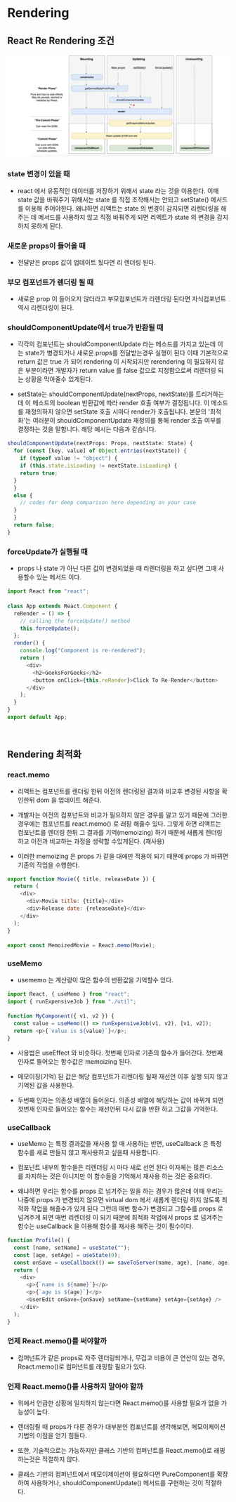 # Rendering

## React Re Rendering 조건

<div style="background:#fff">
  <img src="./images/Rendering_001.png" />
</div>

### state 변경이 있을 때

- react 에서 유동적인 데이터를 저장하기 위해서 state 라는 것을 이용한다. 이때 state 값을 바꿔주기 위해서는 state 를 직접 조작해서는 안되고 setState() 메서드를 이용해 주어야한다. 왜냐하면 리액트는 state 의 변경이 감지되면 리렌더링을 해주는 데 메서드를 사용하지 않고 직접 바꿔주게 되면 리액트가 state 의 변경을 감지하지 못하게 된다.

### 새로운 props이 들어올 때

- 전달받은 props 값이 업데이트 됬다면 리 렌더링 된다.

### 부모 컴포넌트가 렌더링 될 때

- 새로운 prop 이 들어오지 않더라고 부모컴포넌트가 리렌더링 된다면 자식컴포넌트 역시 리렌더링이 된다.

### shouldComponentUpdate에서 true가 반환될 때

- 각각의 컴포넌트는 shouldComponentUpdate 라는 메소드를 가지고 있는데 이는 state가 병경되거나 새로운 props를 전달받는경우 실행이 된다 이때 기본적으로 return 값은 true 가 되어 rendering 이 시작되지만 rerendering 이 필요하지 않은 부분이라면 개발자가 return value 를 false 값으로 지정함으로써 리렌더링 되는 상황을 막아줄수 있게된다.

- setState는 shouldComponentUpdate(nextProps, nextState)를 트리거하는데 이 메소드의 boolean 반환값에 따라 render 호출 여부가 결정됩니다. 이 메소드를 재정의하지 않으면 setState 호출 시마다 render가 호출됩니다.
  본문의 '최적화'는 여러분이 shouldComponentUpdate 재정의를 통해 render 호출 여부를 결정하는 것을 말합니다. 해당 예시는 다음과 같습니다.

```js
shouldComponentUpdate(nextProps: Props, nextState: State) {
  for (const [key, value] of Object.entries(nextState)) {
    if (typeof value != "object") {
    if (this.state.isLoading != nextState.isLoading) {
    return true;
  }
  }
  else {
    // codes for deep comparison here depending on your case
  }
  }
  return false;
}
```

### forceUpdate가 실행될 때

- props 나 state 가 아닌 다른 값이 변경되었을 때 리렌더링을 하고 싶다면 그때 사용할수 있는 메서드 이다.

```js
import React from "react";

class App extends React.Component {
  reRender = () => {
    // calling the forceUpdate() method
    this.forceUpdate();
  };
  render() {
    console.log("Component is re-rendered");
    return (
      <div>
        <h2>GeeksForGeeks</h2>
        <button onClick={this.reRender}>Click To Re-Render</button>
      </div>
    );
  }
}
export default App;
```

<br />

## Rendering 최적화

### react.memo

- 리액트는 컴포넌트를 렌더링 한뒤 이전의 렌더링된 결과와 비교후 변경된 사항을 확인한뒤 dom 을 업데이트 해준다.

- 개발자는 이전의 컴포넌트와 비교가 필요하지 않은 경우를 알고 있기 때문에 그러한 경우에는 컴포넌트를 react.memo() 로 래핑 해줄수 있다. 그렇게 하면 리액트는 컴포넌트를 렌더링 한뒤 그 결과를 기억(memoizing) 하기 때문에 새롭게 렌더링 하고 이전과 비교하는 과정을 생략할 수있게된다. (재사용)
- 이러한 memoizing 은 props 가 같을 대에만 적용이 되기 때문에 props 가 바뀌면 기존의 작업을 수행한다.

```js
export function Movie({ title, releaseDate }) {
  return (
    <div>
      <div>Movie title: {title}</div>
      <div>Release date: {releaseDate}</div>
    </div>
  );
}

export const MemoizedMovie = React.memo(Movie);
```

### useMemo

- usememo 는 계산량이 많은 함수의 반환값을 기억할수 있다.

```js
import React, { useMemo } from "react";
import { runExpensiveJob } from "./util";

function MyComponent({ v1, v2 }) {
  const value = useMemo(() => runExpensiveJob(v1, v2), [v1, v2]);
  return <p>{`value is ${value}`}</p>;
}
```

- 사용법은 useEffect 와 비슷하다. 첫번째 인자로 기존의 함수가 들어간다. 첫번째 인자로 들어오는 함수값은 memoizing 된다.

- 메모이징(기억) 된 값은 해당 컴포넌트가 리렌더링 될때 재선언 이후 실행 되지 않고 기억된 값을 사용한다.

- 두번째 인자는 의존성 배열이 들어온다. 의존성 배열에 해당하는 값이 바뀌게 되면 첫번재 인자로 들어오는 함수는 재선언뒤 다시 값을 반환 하고 그값을 기억한다.

### useCallback

- useMemo 는 특정 결과값을 재사용 할 때 사용하는 반면, useCallback 은 특정 함수를 새로 만들지 않고 재사용하고 싶을때 사용합니다.

- 컴포넌트 내부의 함수들은 리렌더링 시 마다 새로 선언 된다 이자체는 많은 리소스를 차지하는 것은 아니지만 이 함수들을 기억해서 재사용 하는 것은 중요하다.

- 왜냐하면 우리는 함수를 props 로 넘겨주는 일을 하는 경우가 많은데 이때 우리는 나중에 props 가 변경되지 않으면 virtual dom 에서 새롭게 렌더링 하지 않도록 최적화 작업을 해줄수가 있게 된다 그런데 매번 함수가 변경되고 그함수를 props 로 넘겨주게 되면 매번 리렌더링 이 되기 때문에 최적화 작업에서 props 로 넘겨주는 함수는 useCallback 을 이용해 함수를 재사용 해주는 것이 필수이다.

```js
function Profile() {
  const [name, setName] = useState("");
  const [age, setAge] = useState(0);
  const onSave = useCallback(() => saveToServer(name, age), [name, age]);
  return (
    <div>
      <p>{`name is ${name}`}</p>
      <p>{`age is ${age}`}</p>
      <UserEdit onSave={onSave} setName={setName} setAge={setAge} />
    </div>
  );
}
```

### 언제 React.memo()를 써야할까

- 컴퍼넌트가 같은 props로 자주 렌더링되거나, 무겁고 비용이 큰 연산이 있는 경우, React.memo()로 컴퍼넌트를 래핑할 필요가 있다.

### 언제 React.memo()를 사용하지 말아야 할까

- 위에서 언급한 상황에 일치하지 않는다면 React.memo()를 사용할 필요가 없을 가능성이 높다.

- 렌더링될 때 props가 다른 경우가 대부분인 컴포넌트를 생각해보면, 메모이제이션 기법의 이점을 얻기 힘들다.
- 또한, 기술적으로는 가능하지만 클래스 기반의 컴퍼넌트를 React.memo()로 래핑하는것은 적절하지 않다.
- 클래스 기반의 컴퍼넌트에서 메모이제이션이 필요하다면 PureComponent를 확장하여 사용하거나, shouldComponentUpdate() 메서드를 구현하는 것이 적절하다.
